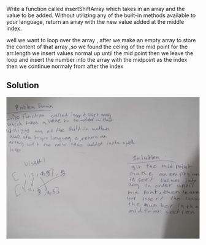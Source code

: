 <!-- Short summary or background information -->
Write a function called insertShiftArray which takes in an array and the value to be added. Without utilizing any of the built-in methods available to your language, return an array with the new value added at the middle index.


<!-- What approach did you take? Why? What is the Big O space/time for this approach? -->
well we want to loop  over the array , after we make an empty array to store the content of that array  ,so we found the celing of the mid point for the arr.length we insert values normal up until the mid point then we leave the loop and insert the number into the array with the midpoint as the index then we continue normaly from after the index
## Solution
<!-- Embedded whiteboard image -->
![image](/../assets/shiftMid.jpg)